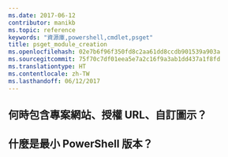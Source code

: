 ```yaml
---
ms.date: 2017-06-12
contributor: manikb
ms.topic: reference
keywords: "資源庫,powershell,cmdlet,psget"
title: psget_module_creation
ms.openlocfilehash: 02e7b6f96f350fd8c2aa61dd8ccdb901539a903a
ms.sourcegitcommit: 75f70c7df01eea5e7a2c16f9a3ab1dd437a1f8fd
ms.translationtype: HT
ms.contentlocale: zh-TW
ms.lasthandoff: 06/12/2017
---
```

## <a name="when-to-include-a-project-site-license-url-custom-icon"></a>何時包含專案網站、授權 URL、自訂圖示？


## <a name="what-is-minimum-powershell-version"></a>什麼是最小 PowerShell 版本？

